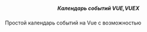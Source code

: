 <h5 align='center'>Календарь событий VUE,VUEX</h5>
<span align='center'>Простой календарь событий на Vue с возможностью</span>
